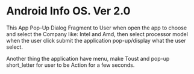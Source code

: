 # Android Info OS. Ver 2.0
This App Pop-Up Dialog Fragment to User when open the app to choose and select the Company like: Intel and Amd, then select processor model
when the user click submit the application pop-up/display what the user select.

Another thing the application have menu, make Toust and pop-up short_letter for user to be Action for a few seconds.
